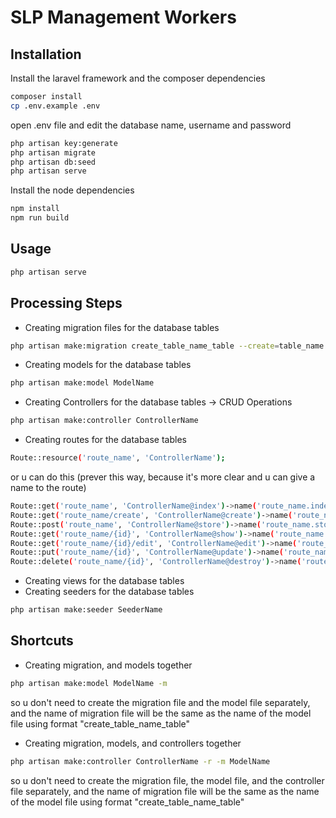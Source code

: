 # SLP Management Workers

## Installation
Install the laravel framework and the composer dependencies

```sh
composer install
cp .env.example .env
```
open .env file and edit the database name, username and password

```sh
php artisan key:generate
php artisan migrate
php artisan db:seed
php artisan serve
```

Install the node dependencies

```sh
npm install
npm run build
```

## Usage
```sh
php artisan serve
```

## Processing Steps
- Creating migration files for the database tables
```sh
php artisan make:migration create_table_name_table --create=table_name
```
- Creating models for the database tables
```sh
php artisan make:model ModelName
```
- Creating Controllers for the database tables -> CRUD Operations
```sh
php artisan make:controller ControllerName
```

- Creating routes for the database tables
```sh
Route::resource('route_name', 'ControllerName');
```
or u can do this (prever this way, because it's more clear and u can give a name to the route)
```sh
Route::get('route_name', 'ControllerName@index')->name('route_name.index');
Route::get('route_name/create', 'ControllerName@create')->name('route_name.create');
Route::post('route_name', 'ControllerName@store')->name('route_name.store');
Route::get('route_name/{id}', 'ControllerName@show')->name('route_name.show');
Route::get('route_name/{id}/edit', 'ControllerName@edit')->name('route_name.edit');
Route::put('route_name/{id}', 'ControllerName@update')->name('route_name.update');
Route::delete('route_name/{id}', 'ControllerName@destroy')->name('route_name.destroy');
```

- Creating views for the database tables
- Creating seeders for the database tables
```sh
php artisan make:seeder SeederName
```

## Shortcuts
- Creating migration, and models together
```sh
php artisan make:model ModelName -m
```
so u don't need to create the migration file and the model file separately, and the name of migration file will be the same as the name of the model file using format "create_table_name_table"

- Creating migration, models, and controllers together
```sh
php artisan make:controller ControllerName -r -m ModelName
```
so u don't need to create the migration file, the model file, and the controller file separately, and the name of migration file will be the same as the name of the model file using format "create_table_name_table"